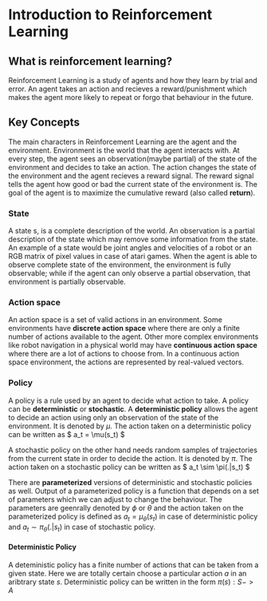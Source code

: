 # Introduction to Reinforcement Learning

## What is reinforcement learning?
Reinforcement Learning is a study of agents and how they learn by trial and error. An agent takes an action and recieves a reward/punishment which makes the agent more likely to repeat or forgo that behaviour in the future.

## Key Concepts
The main characters in Reinforcement Learning are the agent and the environment. Environment is the world that the agent interacts with. At every step, the agent sees an observation(maybe partial)
of the state of the environment and decides to take an action. The action changes the state of the environment and the agent recieves a reward signal. The reward signal tells the agent how good or bad the current state of the environment is. The goal of the agent is to maximize the cumulative reward (also called **return**).

### State
A state s, is a complete description of the world. An observation is a partial description of the state which may remove some information from the state. An example of a state would be joint angles and velocities of a robot or an RGB matrix of pixel values in case of atari games. When the agent is able to observe complete state of the environment, the environment is fully observable; while if the agent can only observe a partial observation, that environment is partially observable.

### Action space
An action space is a set of valid actions in an environment. Some environments have **discrete action space** where there are only a finite number of actions available to the agent. Other more complex environments like robot navigation in a physical world may have **continuous action space** where there are a lot of actions to choose from. In a continuous action space environment, the actions are represented by real-valued vectors.

### Policy
A policy is a rule used by an agent to decide what action to take. A policy can be **deterministic** or **stochastic**.  A **deterministic policy** allows the agent to decide an action using only an observation of the state of the environment. It is denoted by $\mu$. The action taken on a deterministic policy can be written as
        $
            a_t = \mu(s_t)
        $

A stochastic policy on the other hand needs random samples of trajectories from the current state in order to decide the action. It is denoted by $\pi$. The action taken on a stochastic policy can be written as
        $
            a_t \sim \pi(.|s_t)
        $
        
There are **parameterized** versions of deterministic and stochastic policies as well. Output of a parameterized policy is a function that depends on a set of parameters which we can adjust to change the behaviour. The parameters are geenrally denoted by $\phi$ or $\theta$ and the action taken on the parameterized policy is defined as  $a_t = \mu_{\theta}(s_t)$ in case of deterministic policy and  $a_t\sim \pi_{\theta}(.|s_t)$ in case of stochastic policy.

#### Deterministic Policy
A deteministic policy has a finite number of actions that can be taken from a given state. Here we are totally certain choose a particular action $a$ in an aribtrary state $s$. Deterministic policy can be written in the form $\pi(s): S -> A$ 
